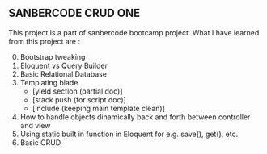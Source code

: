 ## SANBERCODE CRUD ONE

This project is a part of sanbercode bootcamp project.
What I have learned from this project are :

0. Bootstrap tweaking
1. Eloquent vs Query Builder
2. Basic Relational Database
3. Templating blade
    - [yield section (partial doc)]
    - [stack push (for script doc)]
    - [include (keeping main template clean)]
4. How to handle objects dinamically back and forth between controller and view
5. Using static built in function in Eloquent for e.g. save(), get(), etc.
6. Basic CRUD
